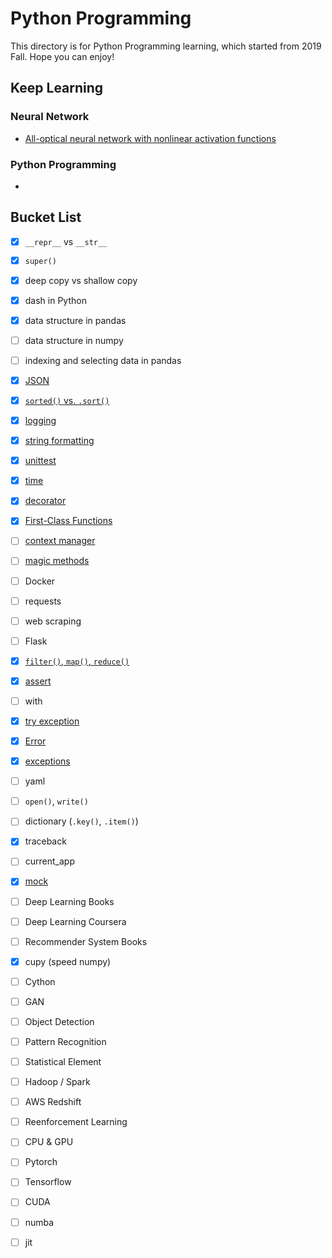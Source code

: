 # Python Programming
This directory is for Python Programming learning, which started from 2019 Fall. Hope you can enjoy! 

## Keep Learning
### Neural Network
- [All-optical neural network with nonlinear activation functions](https://www.osapublishing.org/DirectPDFAccess/DBCBC302-A6A8-2368-0588F11D87F265FF_417261/optica-6-9-1132.pdf?da=1&id=417261&seq=0&mobile=no)

### Python Programming 
- 

## Bucket List
- [X] `__repr__` vs `__str__`
- [X] `super()`
- [X] deep copy vs shallow copy
- [X] dash in Python
- [X] data structure in pandas
- [ ] data structure in numpy
- [ ] indexing and selecting data in pandas
- [X] [JSON](https://realpython.com/python-json/)
- [X] [`sorted()` vs. `.sort()`](https://realpython.com/python-sort/)
- [X] [logging](https://realpython.com/python-logging/)
- [X] [string formatting](https://realpython.com/python-string-formatting/)
- [X] [unittest](https://realpython.com/python-testing/)
- [X] [time](https://realpython.com/python-time-module/)
- [X] [decorator](https://realpython.com/primer-on-python-decorators/)
- [X] [First-Class Functions](https://dbader.org/blog/python-first-class-functions)
- [ ] [context manager](https://realpython.com/courses/python-context-managers-and-with-statement/)
- [ ] [magic methods](https://dbader.org/blog/python-dunder-methods)
- [ ] Docker
- [ ] requests 
- [ ] web scraping
- [ ] Flask
- [X] [`filter()`, `map()`, `reduce()`](https://realpython.com/courses/functional-programming-python/)
- [X] [assert](https://realpython.com/python-exceptions/)
- [ ] with
- [X] [try exception](https://realpython.com/python-exceptions/)
- [X] [Error](https://realpython.com/python-keyerror/)
- [X] [exceptions](https://docs.python.org/3/library/exceptions.html)
- [ ] yaml
- [ ] `open()`, `write()`
- [ ] dictionary (`.key()`, `.item()`)
- [X] traceback 
- [ ] current_app
- [X] [mock](https://realpython.com/python-mock-library/)
- [ ] Deep Learning Books
- [ ] Deep Learning Coursera
- [ ] Recommender System Books
- [X] cupy (speed numpy)
- [ ] Cython 
- [ ] GAN
- [ ] Object Detection
- [ ] Pattern Recognition
- [ ] Statistical Element
- [ ] Hadoop / Spark 
- [ ] AWS Redshift
- [ ] Reenforcement Learning
- [ ] CPU & GPU
- [ ] Pytorch
- [ ] Tensorflow
- [ ] CUDA
- [ ] numba
- [ ] jit



